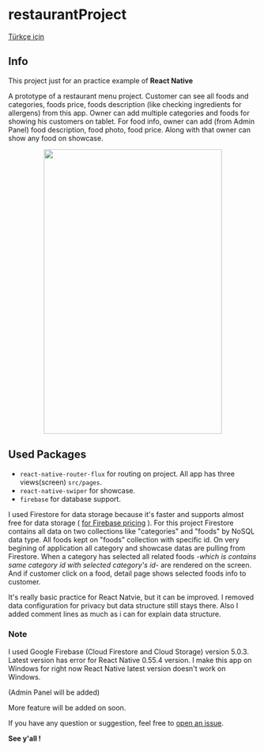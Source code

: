 # restaurantProject
[Türkçe için](https://github.com/ezranbayantemur/restaurantProject/blob/master/README.tr.md)
## Info
This project just for an practice example of **React Native**

A prototype of a restaurant menu project. Customer can see all foods and categories, foods price, foods description (like checking ingredients for allergens) from this app. Owner can add multiple categories and foods for showing his customers on tablet. For food info, owner can add (from Admin Panel) food description, food photo, food price. Along with that owner can show any food on showcase.

<p align="center">
  <img src="https://github.com/ezranbayantemur/restaurantProject/blob/master/gifs/en.gif" width="360" height="574" />
</p>

## Used Packages
- `react-native-router-flux` for routing on project. All app has three views(screen) `src/pages`.
- `react-native-swiper` for showcase.
- `firebase` for database support.

I used Firestore for data storage because it's faster and supports almost free for data storage ( [for Firebase pricing](https://firebase.google.com/pricing) ). 
For this project Firestore contains all data on two collections like "categories" and "foods" by NoSQL data type. All foods kept on "foods" collection with specific id. On very begining of application all category and showcase datas are pulling from Firestore. When a category has selected all related foods -*which is contains same category id with selected category's id*- are rendered on the screen. And if customer click on a food, detail page shows selected foods info to customer.

It's really basic practice for React Natvie, but it can be improved. I removed data configuration for privacy but data structure still stays there. Also I added comment lines as much as i can for explain data structure.

### Note
I used Google Firebase (Cloud Firestore and Cloud Storage) version 5.0.3. Latest version has error for React Native 0.55.4 version. I make this app on Windows for right now React Native latest version doesn't work on Windows.

(Admin Panel will be added)

More feature will be added on soon.

If you have any question or suggestion, feel free to [open an issue](https://github.com/ezranbayantemur/restaurantProject/issues/new).

**See y'all !**
